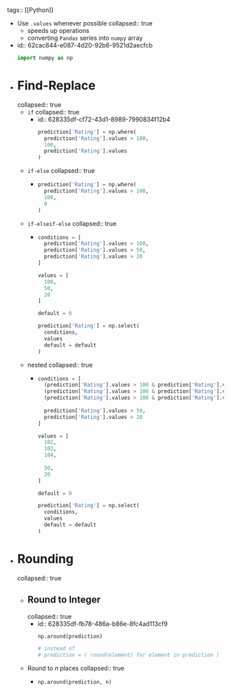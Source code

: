 tags:: [[Python]]

- Use `.values` whenever possible
  collapsed:: true
	- speeds up operations
	- converting `Pandas` series into `numpy` array
- id:: 62cac844-e087-4d20-92b6-9521d2aecfcb
  ```python
  import numpy as np
  ```
- # Find-Replace
  collapsed:: true
	- `if`
	  collapsed:: true
		- id:: 628335df-cf72-43d1-8989-7990834f12b4
		  ```python
		  prediction['Rating'] = np.where(
		    prediction['Rating'].values > 100,
		    100,
		    prediction['Rating'].values
		  )
		  ```
	- `if-else`
	  collapsed:: true
		- ```python
		  prediction['Rating'] = np.where(
		    prediction['Rating'].values > 100,
		    100,
		    0
		  )
		  ```
	- `if-elseif-else`
	  collapsed:: true
		- ```python
		  conditions = [
		    prediction['Rating'].values > 100,
		    prediction['Rating'].values > 50,
		    prediction['Rating'].values > 20
		  ]
		  
		  values = [
		    100,
		    50,
		    20  
		  ]
		  
		  default = 0
		  
		  prediction['Rating'] = np.select(
		    conditions,
		    values
		    default = default
		  )
		  ```
	- nested
	  collapsed:: true
		- ```python
		  conditions = [
		    (prediction['Rating'].values > 100 & prediction['Rating'].values % 2 == 0),
		    (prediction['Rating'].values > 100 & prediction['Rating'].values % 3 == 0),
		    (prediction['Rating'].values > 100 & prediction['Rating'].values % 4 == 0),
		    
		    prediction['Rating'].values > 50,
		    prediction['Rating'].values > 20
		  ]
		  
		  values = [
		    102,
		    103,
		    104,
		    
		    50,
		    20  
		  ]
		  
		  default = 0
		  
		  prediction['Rating'] = np.select(
		    conditions,
		    values
		    default = default
		  )
		  ```
- # Rounding
  collapsed:: true
	- ## Round to Integer
	  collapsed:: true
		- id:: 628335df-fb78-486a-b86e-8fc4ad113cf9
		  ```python
		  np.around(prediction)
		  
		  # instead of
		  # prediction = ( round(element) for element in prediction )
		  ```
	- Round to $n$ places
	  collapsed:: true
		- ```python
		  np.around(prediction, n)
		  ```